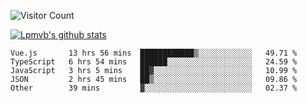 ![Visitor Count](https://profile-counter.glitch.me/Lpmvb/count.svg)

[![Lpmvb's github stats](https://github-readme-stats.vercel.app/api?username=lpmvb&show_icons=true&title_color=fff&icon_color=79ff97&text_color=9f9f9f&bg_color=151515)](https://github.com/anuraghazra/github-readme-stats)

<!--
Here are some ideas to get you started:

- 🔭 I’m currently working on ...
- 🌱 I’m currently learning ...
- 👯 I’m looking to collaborate on ...
- 🤔 I’m looking for help with ...
- 💬 Ask me about ...
- 📫 How to reach me: ...
- 😄 Pronouns: ...
- ⚡ Fun fact: ...
-->

<!--START_SECTION:waka-->

```text
Vue.js       13 hrs 56 mins  ████████████▒░░░░░░░░░░░░   49.71 %
TypeScript   6 hrs 54 mins   ██████░░░░░░░░░░░░░░░░░░░   24.59 %
JavaScript   3 hrs 5 mins    ██▓░░░░░░░░░░░░░░░░░░░░░░   10.99 %
JSON         2 hrs 45 mins   ██▒░░░░░░░░░░░░░░░░░░░░░░   09.86 %
Other        39 mins         ▓░░░░░░░░░░░░░░░░░░░░░░░░   02.37 %
```

<!--END_SECTION:waka-->
